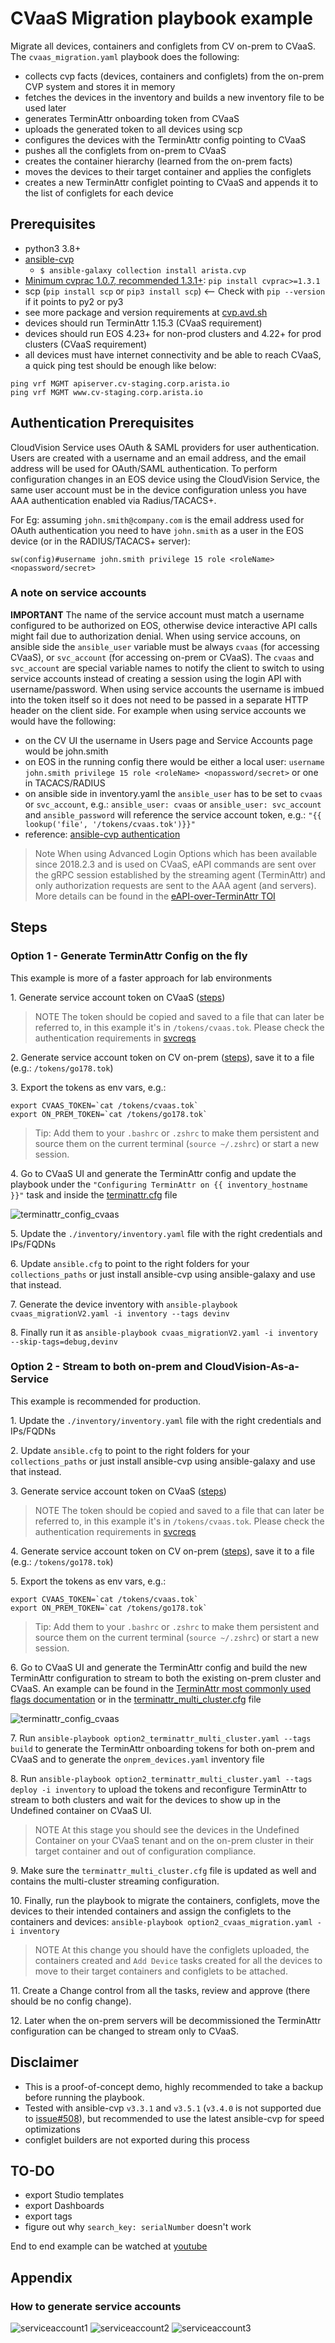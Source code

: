 # CVaaS Migration playbook example

Migrate all devices, containers and configlets from CV on-prem to CVaaS. 
The `cvaas_migration.yaml` playbook does the following:

- collects cvp facts (devices, containers and configlets) from the on-prem CVP system and stores it in memory
- fetches the devices in the inventory and builds a new inventory file to be used later
- generates TerminAttr onboarding token from CVaaS
- uploads the generated token to all devices using scp
- configures the devices with the TerminAttr config pointing to CVaaS
- pushes all the configlets from on-prem to CVaaS
- creates the container hierarchy (learned from the on-prem facts)
- moves the devices to their target container and applies the configlets
- creates a new TerminAttr configlet pointing to CVaaS and appends it to the list of configlets for each device

## Prerequisites

- python3 3.8+
- [ansible-cvp](https://cvp.avd.sh)
  - `$ ansible-galaxy collection install arista.cvp`
- [Minimum cvprac 1.0.7, recommended 1.3.1+](https://github.com/aristanetworks/cvprac/): `pip install cvprac>=1.3.1`
- scp (`pip install scp` or `pip3 install scp`) <-- Check with `pip --version` if it points to py2 or py3
- see more package and version requirements at [cvp.avd.sh](https://cvp.avd.sh/en/stable/docs/installation/requirements/)
- devices should run TerminAttr 1.15.3 (CVaaS requirement)
- devices should run EOS 4.23+ for non-prod clusters and 4.22+ for prod clusters (CVaaS requirement)
- all devices must have internet connectivity and be able to reach CVaaS, a quick ping test should be enough like below:

```shell
ping vrf MGMT apiserver.cv-staging.corp.arista.io
ping vrf MGMT www.cv-staging.corp.arista.io
```

## Authentication Prerequisites

CloudVision Service uses OAuth & SAML providers for user authentication. Users are created with a username and an email address, and the email address will be used for OAuth/SAML authentication. 
To perform configuration changes in an EOS device using the CloudVision Service, the same user account must be in the device configuration unless you have AAA authentication enabled via Radius/TACACS+. 

For Eg: assuming `john.smith@company.com` is the email address used for OAuth authentication you need to have `john.smith` as a user in the EOS device (or in the RADIUS/TACACS+ server):

```eos
sw(config)#username john.smith privilege 15 role <roleName> <nopassword/secret>
```

### A note on service accounts

**IMPORTANT** The name of the service account must match a username configured to be authorized on EOS, otherwise device interactive API calls might fail due to authorization denial.
When using service accouns, on ansible side the `ansible_user` variable must be always `cvaas` (for accessing CVaaS), or `svc_account` (for accessing on-prem or CVaaS).
The `cvaas` and `svc_account` are special variable names to notify the client to switch to using service accounts instead of creating a session using the login API with username/password.
When using service accounts the username is imbued into the token itself so it does not need to be passed in a separate HTTP header on the client side.
For example when using service accounts we would have the following:

- on the CV UI the username in Users page and Service Accounts page would be john.smith
- on EOS in the running config there would be either a local user: `username john.smith privilege 15 role <roleName> <nopassword/secret>` or one in TACACS/RADIUS
- on ansible side in inventory.yaml the `ansible_user` has to be set to `cvaas` or `svc_account`, e.g.:  `ansible_user: cvaas` or `ansible_user: svc_account` 
  and `ansible_password` will reference the service account token, e.g.: `"{{ lookup('file', '/tokens/cvaas.tok')}}"`
- reference: [ansible-cvp authentication](https://cvp.avd.sh/en/stable/docs/how-to/cvp-authentication/)

> Note When using Advanced Login Options which has been available since 2018.2.3 and is used on CVaaS, eAPI commands are sent over the gRPC session established by the streaming agent (TerminAttr)
> and only authorization requests are sent to the AAA agent (and servers). More details can be found in the [eAPI-over-TerminAttr TOI](https://www.arista.com/en/support/toi/cvp-2021-2-0/14818-eapi-over-terminattr)

## Steps

### Option 1 - Generate TerminAttr Config on the fly

This example is more of a faster approach for lab environments

1\. Generate service account token on CVaaS ([steps](#how-to-generate-service-accounts))

> NOTE The token should be copied and saved to a file that can later be referred to, in this example it's in `/tokens/cvaas.tok`.
> Please check the authentication requirements in [svcreqs](#a-note-on-service-accounts)

2\. Generate service account token on CV on-prem ([steps](#how-to-generate-service-accounts)), save it to a file (e.g.: `/tokens/go178.tok`)

3\. Export the tokens as env vars, e.g.:

```shell
export CVAAS_TOKEN=`cat /tokens/cvaas.tok`
export ON_PREM_TOKEN=`cat /tokens/go178.tok`
```

> Tip: Add them to your `.bashrc` or `.zshrc` to make them persistent and source them on the current terminal (`source ~/.zshrc`) or start a new session.

4\. Go to CVaaS UI and generate the TerminAttr config and update the playbook under the `"Configuring TerminAttr on {{ inventory_hostname }}"` task
and inside the [terminattr.cfg](./terminattr.cfg) file

![terminattr_config_cvaas](./media/cvaas_ta_onboarding_config.png)

5\. Update the `./inventory/inventory.yaml` file with the right credentials and IPs/FQDNs

6\. Update `ansible.cfg` to point to the right folders for your `collections_paths` or just install ansible-cvp using ansible-galaxy and use that instead.

7\. Generate the device inventory with `ansible-playbook cvaas_migrationV2.yaml -i inventory --tags devinv`

8\. Finally run it as `ansible-playbook cvaas_migrationV2.yaml -i inventory --skip-tags=debug,devinv`


### Option 2 - Stream to both on-prem and CloudVision-As-a-Service

This example is recommended for production.

1\. Update the `./inventory/inventory.yaml` file with the right credentials and IPs/FQDNs

2\. Update `ansible.cfg` to point to the right folders for your `collections_paths` or just install ansible-cvp using ansible-galaxy and use that instead.

3\. Generate service account token on CVaaS ([steps](#how-to-generate-service-accounts))

> NOTE The token should be copied and saved to a file that can later be referred to, in this example it's in `/tokens/cvaas.tok`.
> Please check the authentication requirements in [svcreqs](#a-note-on-service-accounts)

4\. Generate service account token on CV on-prem ([steps](#how-to-generate-service-accounts)), save it to a file (e.g.: `/tokens/go178.tok`)

5\. Export the tokens as env vars, e.g.:

```shell
export CVAAS_TOKEN=`cat /tokens/cvaas.tok`
export ON_PREM_TOKEN=`cat /tokens/go178.tok`
```

> Tip: Add them to your `.bashrc` or `.zshrc` to make them persistent and source them on the current terminal (`source ~/.zshrc`) or start a new session.

6\. Go to CVaaS UI and generate the TerminAttr config and build the new TerminAttr configuration to stream to both the existing on-prem cluster and CVaaS. An example can be found in the [TerminAttr most commonly used flags documentation](https://aristanetworks.force.com/AristaCommunity/s/article/terminattr-most-commonly-used-flags-and-sample-configurations) or in the [terminattr_multi_cluster.cfg](./terminattr_multi_cluster.cfg) file

![terminattr_config_cvaas](./media/cvaas_ta_onboarding_config.png)

7\. Run `ansible-playbook option2_terminattr_multi_cluster.yaml --tags build` to generate the TerminAttr onboarding tokens for both on-prem and CVaaS and to generate the `onprem_devices.yaml` inventory file

8\. Run `ansible-playbook option2_terminattr_multi_cluster.yaml --tags deploy -i inventory` to upload the tokens and reconfigure TerminAttr to stream to both clusters and wait for the devices to show up in the Undefined container on CVaaS UI.

>NOTE At this stage you should see the devices in the Undefined Container on your CVaaS tenant and on the on-prem cluster in their target container and out of configuration compliance.

9\. Make sure the `terminattr_multi_cluster.cfg` file is updated as well and contains the multi-cluster streaming configuration.

10\. Finally, run the playbook to migrate the containers, configlets, move the devices to their intended containers and assign the configlets to the containers and devices:
 `ansible-playbook option2_cvaas_migration.yaml -i inventory`

> NOTE At this change you should have the configlets uploaded, the containers created and `Add Device` tasks created for all the devices to move to their target containers and configlets to be attached.

11\. Create a Change control from all the tasks, review and approve (there should be no config change).

12\.  Later when the on-prem servers will be decommissioned the TerminAttr configuration can be changed to stream only to CVaaS.

## Disclaimer

- This is a proof-of-concept demo, highly recommended to take a backup before running the playbook.
- Tested with ansible-cvp `v3.3.1` and `v3.5.1` (`v3.4.0` is not supported
  due to [issue#508](https://github.com/aristanetworks/ansible-cvp/issues/508)),
  but recommended to use the latest ansible-cvp for speed optimizations
- configlet builders are not exported during this process

## TO-DO

- export Studio templates
- export Dashboards
- export tags
- figure out why `search_key: serialNumber` doesn't work

End to end example can be watched at [youtube](https://www.youtube.com/watch?v=rN6meAtXqss)

## Appendix

### How to generate service accounts

![serviceaccount1](./media/serviceaccount1.png)
![serviceaccount2](./media/serviceaccount2.png)
![serviceaccount3](./media/serviceaccount3.png)